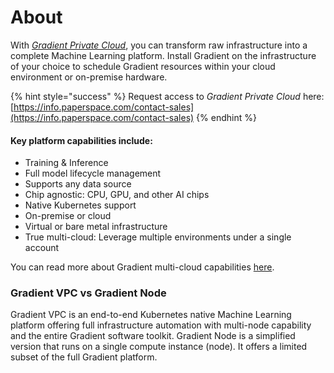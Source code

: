 # About

With [_Gradient Private Cloud_](https://gradient.paperspace.com/clusters), you can transform raw infrastructure into a complete Machine Learning platform.  Install Gradient on the infrastructure of your choice to schedule Gradient resources within your cloud environment or on-premise hardware.  

{% hint style="success" %}
Request access to _Gradient Private Cloud_ here: [https://info.paperspace.com/contact-sales](https://info.paperspace.com/contact-sales)
{% endhint %}

#### Key platform capabilities include:

* Training & Inference
* Full model lifecycle management
* Supports any data source
* Chip agnostic: CPU, GPU, and other AI chips
* Native Kubernetes support
* On-premise or cloud
* Virtual or bare metal infrastructure
* True multi-cloud: Leverage multiple environments under a single account 

You can read more about Gradient multi-cloud capabilities [here](https://gradient.paperspace.com/enterprise).

### Gradient VPC vs Gradient Node

Gradient VPC is an end-to-end Kubernetes native Machine Learning platform offering full infrastructure automation with multi-node capability and the entire Gradient software toolkit.  Gradient Node is a simplified version that runs on a single compute instance \(node\).  It offers a limited subset of the full Gradient platform.  

